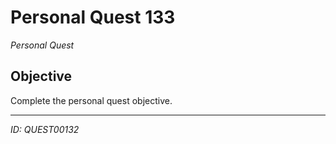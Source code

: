 # Personal Quest 133

*Personal Quest*

## Objective
Complete the personal quest objective.

---
*ID: QUEST00132*